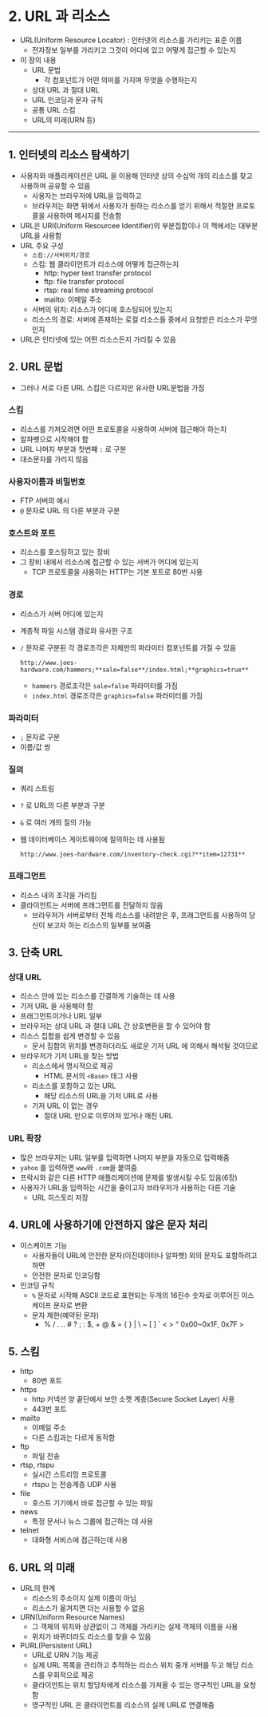 # 2. URL 과 리소스

- URL(Uniform Resource Locator) : 인터넷의 리소스를  가리키는 표준 이름
    - 전자정보 일부를 가리키고 그것이 어디에 있고 어떻게 접근할 수 있는지
- 이 장의 내용
    - URL 문법
        - 각 컴포넌트가 어떤 의미를 가지며 무엇을 수행하는지
    - 상대 URL 과 절대 URL
    - URL 인코딩과 문자 규칙
    - 공통 URL 스킴
    - URL의 미래(URN 등)

---

## 1. 인터넷의 리소스 탐색하기

- 사용자와 애플리케이션은 URL 을 이용해 인터넷 상의 수십억 개의 리소스를 찾고 사용하며 공유할 수 있음
    - 사용자는 브라우저에 URL을 입력하고
    - 브라우저는 화면 뒤에서 사용자가 원하는 리소스를 얻기 위해서 적절한 프로토콜을 사용하여 메시지를 전송함
- URL은 URI(Uniform Resourcee Identifier)의 부분집합이나 이 책에서는 대부분 URL을 사용함
- URL 주요 구성
    - `스킴://서버위치/경로`
    - 스킴: 웹 클라이언트가 리소스에 어떻게 접근하는지
        - http: hyper text transfer protocol
        - ftp: file transfer protocol
        - rtsp: real time streaming protocol
        - mailto: 이메일 주소
    - 서버의 위치: 리소스가 어디에 호스팅되어 있는지
    - 리소스의 경로: 서버에 존재하는 로컬 리소스들 중에서 요청받은 리소스가 무엇인지
- URL은 인터넷에 있는 어떤 리소스든지 가리킬 수 있음

## 2. URL 문법

- 그러나 서로 다른 URL 스킴은 다르지만 유사한 URL문법을 가짐

### 스킴

- 리소스를 가져오려면 어떤 프로토콜을 사용하여 서버에 접근해야 하는지
- 알파벳으로 시작해야 함
- URL 나머지 부분과 첫번째 `:` 로 구분
- 대소문자를 가리지 않음

### 사용자이름과 비밀번호

- FTP 서버의 예시
- `@` 문자로 URL 의 다른 부분과 구분

### 호스트와 포트

- 리소스를 호스팅하고 있는 장비
- 그 장비 내에서 리소스에 접근할 수 있는 서버가 어디에 있는지
    - TCP 프로토콜을 사용하는 HTTP는 기본 포트로 80번 사용

### 경로

- 리소스가 서버 어디에 있는지
- 계층적 파일 시스템 경로와 유사한 구조
- `/` 문자로 구분된 각 경로조각은 자체만의 파라미터 컴포넌트를 가질 수 있음
    
    `http://www.joes-hardware.com/hammers;**sale=false**/index.html;**graphics=true**`
    
    - `hammers` 경로조각은 `sale=false` 파라미터를 가짐
    - `index.html` 경로조각은 `graphics=false` 파라미터를 가짐

### 파라미터

- `;` 문자로 구분
- 이름/값 쌍

### 질의

- 쿼리 스트링
- `?` 로 URL의 다른 부분과 구분
- `&` 로 여러 개의 질의 가능
- 웹 데이터베이스 게이트웨이에 질의하는 데 사용됨
    
    `http://www.joes-hardware.com/inventory-check.cgi?**item=12731**`
    

### 프래그먼트

- 리소스 내의 조각을 가리킴
- 클라이언트는 서버에  프래그먼트를 전달하지 않음
    - 브라우저가 서버로부터 전체 리소스를 내려받은 후, 프래그먼트를 사용하여 당신이 보고자 하는 리소스의 일부를 보여줌

## 3. 단축 URL

### 상대 URL

- 리소스 안에 있는 리소스를 간결하게 기술하는 데 사용
- 기저  URL 을 사용해야 함
- 프래그먼트이거나 URL 일부
- 브라우저는 상대 URL 과 절대 URL 간 상호변환을 할 수 있어야 함
- 리소스 집합을 쉽게 변경할 수 있음
    - 문서 집합의 위치를 변경하더라도 새로운 기저 URL 에 의해서 해석될 것이므로
- 브라우저가 기저 URL을 찾는 방법
    - 리소스에서 명시적으로 제공
        - HTML 문서의 `<Base>` 태그 사용
    - 리소스를 포함하고 있는 URL
        - 해당 리소스의 URL을 기저 URL로 사용
    - 기저 URL 이 없는 경우
        - 절대 URL 만으로 이루어져 있거나 깨진 URL

### URL 확장

- 많은 브라우저는 URL 일부를 입력하면 나머지 부분을 자동으로 입력해줌
- `yahoo` 를 입력하면 `www`와 `.com`을 붙여줌
- 프락시와 같은 다른 HTTP 애플리케이션에 문제를 발생시킬 수도 있음(6장)
- 사용자가 URL을 입력하는  시간을 줄이고자 브라우저가 사용하는 다른 기술
    - URL 히스토리 저장

## 4. URL에 사용하기에 안전하지 않은 문자 처리

- 이스케이프 기능
    - 사용자들이 URL에 안전한 문자(이진데이터나 알파벳) 외의 문자도 포함하려고 하면
    - 안전한 문자로 인코딩함
- 인코딩 규칙
    - `%` 문자로 시작해 ASCII 코드로 표현되는 두개의 16진수 숫자로 이루어진 이스케이프 문자로 변환
    - 문자 제한(예약된 문자)
        - % / . .. # ? ; : $, + @ & = { } | \ ~ [ ] ` < > “ 0x00~0x1F, 0x7F >

## 5. 스킴

- http
    - 80번 포트
- https
    - http 커넥션 양 끝단에서 보안 소켓 계층(Secure Socket Layer) 사용
    - 443번 포트
- mailto
    - 이메일 주소
    - 다른 스킴과는 다르게 동작함
- ftp
    - 파일 전송
- rtsp, rtspu
    - 실시간 스트리밍 프로토콜
    - rtspu 는 전송계층 UDP 사용
- file
    - 호스트 기기에서 바로 접근할 수 있는 파일
- news
    - 특정 문서나 뉴스 그룹에 접근하는 데 사용
- telnet
    - 대화형 서비스에 접근하는데 사용

## 6. URL 의 미래

- URL의 한계
    - 리소스의 주소이지 실제 이름이 아님
    - 리소스가 옮겨지면 더는 사용할 수 없음
- URN(Uniform Resource Names)
    - 그 객체의 위치와 상관없이 그 객체를 가리키는 실제 객체의 이름을 사용
    - 위치가 바뀌더라도 리소스를 찾을 수 있음
- PURL(Persistent URL)
    - URL로 URN 기능 제공
    - 실제 URL 목록을 관리하고 추적하는 리소스 위치 중개 서버를 두고 해당 리소스를 우회적으로 제공
    - 클라이언트는 위치 할당자에게 리소스를 가져올 수 있는 영구적인 URL을 요청함
    - 영구적인 URL 은 클라이언트를 리소스의 실제 URL로 연결해줌
